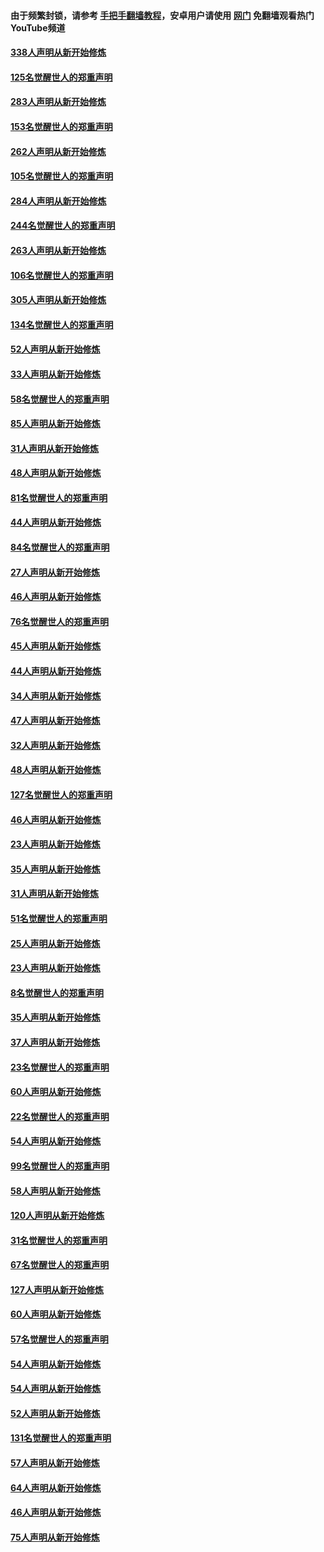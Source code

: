 #### 由于频繁封锁，请参考 [手把手翻墙教程](https://github.com/gfw-breaker/guides/wiki/)，安卓用户请使用 [网门](https://github.com/gfw-breaker/nogfw/blob/master/dl.md?t=04200301) 免翻墙观看热门YouTube频道 

#### [338人声明从新开始修炼](../pages/91/423540.md?t=04200301) 

#### [125名觉醒世人的郑重声明](../pages/91/423539.md?t=04200301) 

#### [283人声明从新开始修炼](../pages/91/423296.md?t=04200301) 

#### [153名觉醒世人的郑重声明](../pages/91/423295.md?t=04200301) 

#### [262人声明从新开始修炼](../pages/91/423004.md?t=04200301) 

#### [105名觉醒世人的郑重声明](../pages/91/423003.md?t=04200301) 

#### [284人声明从新开始修炼](../pages/91/422707.md?t=04200301) 

#### [244名觉醒世人的郑重声明](../pages/91/422706.md?t=04200301) 

#### [263人声明从新开始修炼](../pages/91/422553.md?t=04200301) 

#### [106名觉醒世人的郑重声明](../pages/91/422552.md?t=04200301) 

#### [305人声明从新开始修炼](../pages/91/422153.md?t=04200301) 

#### [134名觉醒世人的郑重声明](../pages/91/422152.md?t=04200301) 

#### [52人声明从新开始修炼](../pages/91/421846.md?t=04200301) 

#### [33人声明从新开始修炼](../pages/91/421804.md?t=04200301) 

#### [58名觉醒世人的郑重声明](../pages/91/421845.md?t=04200301) 

#### [85人声明从新开始修炼](../pages/91/421769.md?t=04200301) 

#### [31人声明从新开始修炼](../pages/91/421763.md?t=04200301) 

#### [48人声明从新开始修炼](../pages/91/421605.md?t=04200301) 

#### [81名觉醒世人的郑重声明](../pages/91/421656.md?t=04200301) 

#### [44人声明从新开始修炼](../pages/91/421544.md?t=04200301) 

#### [84名觉醒世人的郑重声明](../pages/91/421543.md?t=04200301) 

#### [27人声明从新开始修炼](../pages/91/421465.md?t=04200301) 

#### [46人声明从新开始修炼](../pages/91/421454.md?t=04200301) 

#### [76名觉醒世人的郑重声明](../pages/91/421453.md?t=04200301) 

#### [45人声明从新开始修炼](../pages/91/421452.md?t=04200301) 

#### [44人声明从新开始修炼](../pages/91/421422.md?t=04200301) 

#### [34人声明从新开始修炼](../pages/91/421322.md?t=04200301) 

#### [47人声明从新开始修炼](../pages/91/421264.md?t=04200301) 

#### [32人声明从新开始修炼](../pages/91/421225.md?t=04200301) 

#### [48人声明从新开始修炼](../pages/91/421202.md?t=04200301) 

#### [127名觉醒世人的郑重声明](../pages/91/421224.md?t=04200301) 

#### [46人声明从新开始修炼](../pages/91/421203.md?t=04200301) 

#### [23人声明从新开始修炼](../pages/91/421138.md?t=04200301) 

#### [35人声明从新开始修炼](../pages/91/421122.md?t=04200301) 

#### [31人声明从新开始修炼](../pages/91/421081.md?t=04200301) 

#### [51名觉醒世人的郑重声明](../pages/91/421080.md?t=04200301) 

#### [25人声明从新开始修炼](../pages/91/421020.md?t=04200301) 

#### [23人声明从新开始修炼](../pages/91/420884.md?t=04200301) 

#### [8名觉醒世人的郑重声明](../pages/91/420883.md?t=04200301) 

#### [35人声明从新开始修炼](../pages/91/420809.md?t=04200301) 

#### [37人声明从新开始修炼](../pages/91/420766.md?t=04200301) 

#### [23名觉醒世人的郑重声明](../pages/91/420765.md?t=04200301) 

#### [60人声明从新开始修炼](../pages/91/420727.md?t=04200301) 

#### [22名觉醒世人的郑重声明](../pages/91/420726.md?t=04200301) 

#### [54人声明从新开始修炼](../pages/91/420529.md?t=04200301) 

#### [99名觉醒世人的郑重声明](../pages/91/420528.md?t=04200301) 

#### [58人声明从新开始修炼](../pages/91/420198.md?t=04200301) 

#### [120人声明从新开始修炼](../pages/91/420141.md?t=04200301) 

#### [31名觉醒世人的郑重声明](../pages/91/420197.md?t=04200301) 

#### [67名觉醒世人的郑重声明](../pages/91/420140.md?t=04200301) 

#### [127人声明从新开始修炼](../pages/91/420082.md?t=04200301) 

#### [60人声明从新开始修炼](../pages/91/420081.md?t=04200301) 

#### [57名觉醒世人的郑重声明](../pages/91/420080.md?t=04200301) 

#### [54人声明从新开始修炼](../pages/91/419533.md?t=04200301) 

#### [54人声明从新开始修炼](../pages/91/419532.md?t=04200301) 

#### [52人声明从新开始修炼](../pages/91/419531.md?t=04200301) 

#### [131名觉醒世人的郑重声明](../pages/91/419530.md?t=04200301) 

#### [57人声明从新开始修炼](../pages/91/419430.md?t=04200301) 

#### [64人声明从新开始修炼](../pages/91/419429.md?t=04200301) 

#### [46人声明从新开始修炼](../pages/91/419428.md?t=04200301) 

#### [75人声明从新开始修炼](../pages/91/419427.md?t=04200301) 

